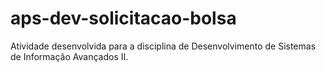 # aps-dev-solicitacao-bolsa
Atividade desenvolvida para a disciplina de Desenvolvimento de Sistemas de Informação Avançados II.
